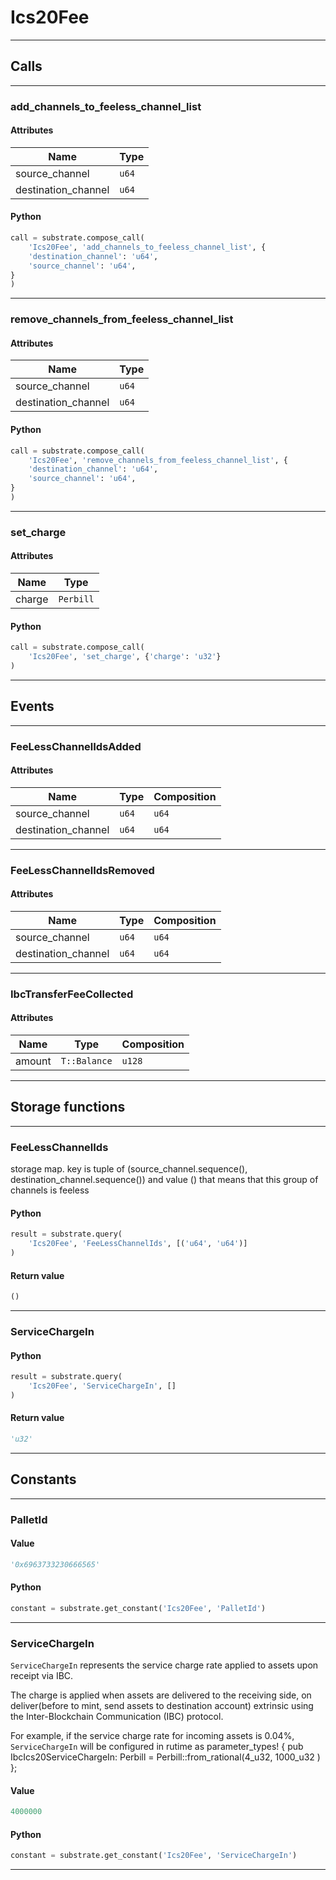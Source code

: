 
# Ics20Fee

---------
## Calls

---------
### add_channels_to_feeless_channel_list
#### Attributes
| Name | Type |
| -------- | -------- | 
| source_channel | `u64` | 
| destination_channel | `u64` | 

#### Python
```python
call = substrate.compose_call(
    'Ics20Fee', 'add_channels_to_feeless_channel_list', {
    'destination_channel': 'u64',
    'source_channel': 'u64',
}
)
```

---------
### remove_channels_from_feeless_channel_list
#### Attributes
| Name | Type |
| -------- | -------- | 
| source_channel | `u64` | 
| destination_channel | `u64` | 

#### Python
```python
call = substrate.compose_call(
    'Ics20Fee', 'remove_channels_from_feeless_channel_list', {
    'destination_channel': 'u64',
    'source_channel': 'u64',
}
)
```

---------
### set_charge
#### Attributes
| Name | Type |
| -------- | -------- | 
| charge | `Perbill` | 

#### Python
```python
call = substrate.compose_call(
    'Ics20Fee', 'set_charge', {'charge': 'u32'}
)
```

---------
## Events

---------
### FeeLessChannelIdsAdded
#### Attributes
| Name | Type | Composition
| -------- | -------- | -------- |
| source_channel | `u64` | ```u64```
| destination_channel | `u64` | ```u64```

---------
### FeeLessChannelIdsRemoved
#### Attributes
| Name | Type | Composition
| -------- | -------- | -------- |
| source_channel | `u64` | ```u64```
| destination_channel | `u64` | ```u64```

---------
### IbcTransferFeeCollected
#### Attributes
| Name | Type | Composition
| -------- | -------- | -------- |
| amount | `T::Balance` | ```u128```

---------
## Storage functions

---------
### FeeLessChannelIds
 storage map. key is tuple of (source_channel.sequence(), destination_channel.sequence()) and
 value () that means that this group of channels is feeless

#### Python
```python
result = substrate.query(
    'Ics20Fee', 'FeeLessChannelIds', [('u64', 'u64')]
)
```

#### Return value
```python
()
```
---------
### ServiceChargeIn

#### Python
```python
result = substrate.query(
    'Ics20Fee', 'ServiceChargeIn', []
)
```

#### Return value
```python
'u32'
```
---------
## Constants

---------
### PalletId
#### Value
```python
'0x6963733230666565'
```
#### Python
```python
constant = substrate.get_constant('Ics20Fee', 'PalletId')
```
---------
### ServiceChargeIn
 `ServiceChargeIn` represents the service charge rate applied to assets upon receipt via
 IBC.

 The charge is applied when assets are delivered to the receiving side, on
 deliver(before to mint, send assets to destination account) extrinsic using the
 Inter-Blockchain Communication (IBC) protocol.

 For example, if the service charge rate for incoming assets is 0.04%, `ServiceChargeIn`
 will be configured in rutime as
 parameter_types! { pub IbcIcs20ServiceChargeIn: Perbill = Perbill::from_rational(4_u32,
 1000_u32 ) };
#### Value
```python
4000000
```
#### Python
```python
constant = substrate.get_constant('Ics20Fee', 'ServiceChargeIn')
```
---------